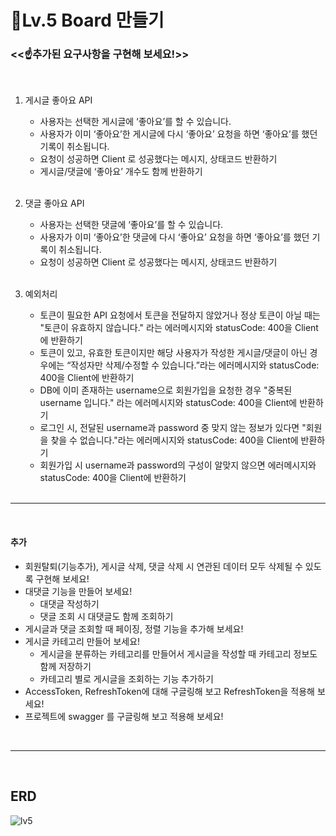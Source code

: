 
# 🐥Lv.5 Board 만들기
### <<☝추가된 요구사항을 구현해 보세요!>>
<br/>

1. 게시글 좋아요 API
    - 사용자는 선택한 게시글에 ‘좋아요’를 할 수 있습니다.
    - 사용자가 이미 ‘좋아요’한 게시글에 다시 ‘좋아요’ 요청을 하면 ‘좋아요’를 했던 기록이 취소됩니다.
    - 요청이 성공하면 Client 로 성공했다는 메시지, 상태코드 반환하기
    - 게시글/댓글에 ‘좋아요’ 개수도 함께 반환하기
   <br/>

2. 댓글 좋아요 API
    - 사용자는 선택한 댓글에 ‘좋아요’를 할 수 있습니다.
    - 사용자가 이미 ‘좋아요’한 댓글에 다시 ‘좋아요’ 요청을 하면 ‘좋아요’를 했던 기록이 취소됩니다.
    - 요청이 성공하면 Client 로 성공했다는 메시지, 상태코드 반환하기
   <br/>

3. 예외처리
   - 토큰이 필요한 API 요청에서 토큰을 전달하지 않았거나 정상 토큰이 아닐 때는 "토큰이 유효하지 않습니다." 라는 에러메시지와 statusCode: 400을 Client에 반환하기
   - 토큰이 있고, 유효한 토큰이지만 해당 사용자가 작성한 게시글/댓글이 아닌 경우에는 “작성자만 삭제/수정할 수 있습니다.”라는 에러메시지와 statusCode: 400을 Client에 반환하기
   - DB에 이미 존재하는 username으로 회원가입을 요청한 경우 "중복된 username 입니다." 라는 에러메시지와 statusCode: 400을 Client에 반환하기
   - 로그인 시, 전달된 username과 password 중 맞지 않는 정보가 있다면 "회원을 찾을 수 없습니다."라는 에러메시지와 statusCode: 400을 Client에 반환하기
   - 회원가입 시 username과 password의 구성이 알맞지 않으면 에러메시지와 statusCode: 400을 Client에 반환하기<br/>
   <br/>

****
   <br/>

#### 추가
   - 회원탈퇴(기능추가), 게시글 삭제, 댓글 삭제 시 연관된 데이터 모두 삭제될 수 있도록 구현해 보세요!
   - 대댓글 기능을 만들어 보세요!
     - 대댓글 작성하기
     - 댓글 조회 시 대댓글도 함께 조회하기
   - 게시글과 댓글 조회할 때 페이징, 정렬 기능을 추가해 보세요!
   - 게시글 카테고리 만들어 보세요!
     - 게시글을 분류하는 카테고리를 만들어서 게시글을 작성할 때 카테고리 정보도 함께 저장하기
     - 카테고리 별로 게시글을 조회하는 기능 추가하기
   - AccessToken, RefreshToken에 대해 구글링해 보고 RefreshToken을 적용해 보세요!
   - 프로젝트에 swagger 를 구글링해 보고 적용해 보세요!
   <br/>
   
****

   <br/>

## ERD
![lv5](https://github.com/Jang-JIye/lv4_Board/assets/117057863/89d2d25b-afeb-4ca7-8825-cd4b904f73ec)
